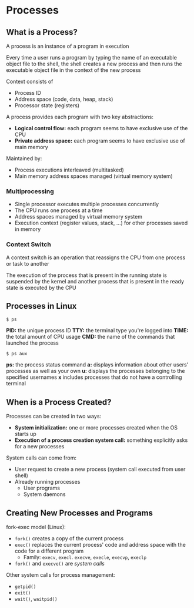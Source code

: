 # Processes

## What is a Process?

A process is an instance of a program in execution

Every time a user runs a program by typing the name of an executable object file to the shell, the shell creates a new process and then runs the executable object file in the context of the new process

Context consists of
- Process ID
- Address space (code, data, heap, stack)
- Processor state (registers)

A process provides each program with two key abstractions:
- **Logical control flow:** each program seems to have exclusive use of the CPU
- **Private address space:** each program seems to have exclusive use of main memory

Maintained by:
- Process executions interleaved (multitasked)
- Main memory address spaces managed (virtual memory system)

### Multiprocessing

- Single processor executes multiple processes concurrently
- The CPU runs one process at a time
- Address spaces managed by virtual memory system
- Execution context (register values, stack, ...) for other processes saved in memory

### Context Switch

A context switch is an operation that reassigns the CPU from one process or task to another

The execution of the process that is present in the running state is suspended by the kernel and another process that is present in the ready state is executed by the CPU

## Processes in Linux

`$ ps`

**PID:** the unique process ID
**TTY:** the terminal type you're logged into
**TIME:** the total amount of CPU usage
**CMD:** the name of the commands that launched the process

`$ ps aux`

**ps:** the process status command
**a:** displays information about other users' processes as well as your own
**u:** displays the processes belonging to the specified usernames
**x** includes processes that do not have a controlling terminal

## When is a Process Created?

Processes can be created in two ways:
- **System initialization:** one or more processes created when the OS starts up
- **Execution of a process creation system call:** something explicitly asks for a new processes

System calls can come from:
- User request to create a new process (system call executed from user shell)
- Already running processes
    - User programs
    - System daemons

## Creating New Processes and Programs

fork-exec model (Linux):
- `fork()` creates a copy of the current process
- `exec()` replaces the current process' code and address space with the code for a different program
    - Family: `execv`, `execl`. `execve`, `execle`, `execvp`, `execlp`
- `fork()` and `execve()` are *system calls*

Other system calls for process management:
- `getpid()`
- `exit()`
- `wait()`, `waitpid()`